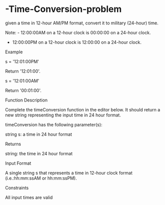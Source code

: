 # -Time-Conversion-problem
given a time in 12-hour AM/PM format, convert it to military (24-hour) time.

Note: - 12:00:00AM on a 12-hour clock is 00:00:00 on a 24-hour clock.

- 12:00:00PM on a 12-hour clock is 12:00:00 on a 24-hour clock.

Example

s = '12:01:00PM'

Return '12:01:00'.

s = '12:01:00AM'

Return '00:01:00'.

Function Description

Complete the timeConversion function in the editor below. It should return a new string representing the input time in 24 hour format.

timeConversion has the following parameter(s):

string s: a time in 24 hour format

Returns

string: the time in 24 hour format

Input Format

A single string s that represents a time in 12-hour clock format (i.e.:hh:mm:ssAM or hh:mm:ssPM).

Constraints

All input times are valid

